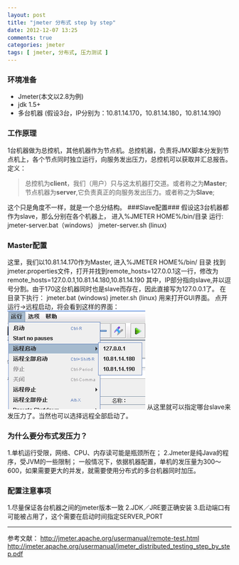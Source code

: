 ```yaml
---
layout: post
title: "jmeter 分布式 step by step"
date: 2012-12-07 13:25
comments: true
categories: jmeter
tags: [ jmeter, 分布式, 压力测试 ]
---
```

### 环境准备

* Jmeter(本文以2.8为例)
* jdk 1.5+
* 多台机器
(假设3台，IP分别为：10.81.14.170，10.81.14.180，10.81.14.190)

### 工作原理
1台机器做为总控机，其他机器作为节点机。总控机器，负责将JMX脚本分发到节点机上，各个节点同时独立运行，向服务发出压力，总控机可以获取并汇总报告。
定义：
>总控机为**client**，我们（用户）只与这太机器打交道。或者称之为**Master**;
节点机器为**server**,它负责真正的向服务发出压力。或者称之为**Slave**;

<!--more-->
这个只是角度不一样，就是一个总分结构。
###Slave配置###
假设这3台机器都作为slave，那么分别在各个机器上，
进入%JMETER HOME%/bin/目录
运行:
jmeter-server.bat（windows）
jmeter-server.sh (linux)

### Master配置
这里，我们以10.81.14.170作为Master,
进入%JMETER HOME%/bin/ 目录
找到jmeter.properties文件，打开并找到remote_hosts=127.0.0.1这一行，修改为remote_hosts=127.0.0.1,10.81.14.180,10.81.14.190
其中，IP部分指向slave,并以逗号分割。由于170这台机器同时也是slave而存在，因此直接写为127.0.0.1了。
在目录下执行：
jmeter.bat (windows)
jmeter.sh (linux)
用来打开GUI界面。
点开运行->远程启动，将会看到这样的界面：
![Jmeter远程启动](/images/blog/jmeter-remote.png)
从这里就可以指定哪台slave来发压力了。当然也可以选择远程全部启动了。

### 为什么要分布式发压力？
1.单机运行受限，网络、CPU、内存读可能是瓶颈所在；
2.Jmeter是纯Java的程序，受JVM的一些限制；
一般情况下，依据机器配置，单机的发压量为300～600，如果需要更大的并发，就需要使用分布式的多台机器同时加压。

### 配置注意事项
1.尽量保证各台机器之间的jmeter版本一致
2.JDK／JRE要正确安装
3.启动端口有可能被占用了，这个需要在启动时间指定SERVER_PORT

---
参考文献：
<http://jmeter.apache.org/usermanual/remote-test.html>
<http://jmeter.apache.org/usermanual/jmeter_distributed_testing_step_by_step.pdf>



